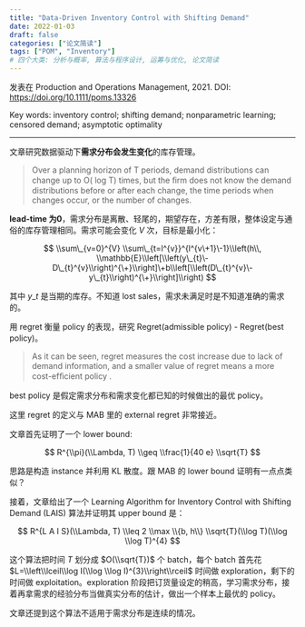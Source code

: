 ```yaml
---
title: "Data-Driven Inventory Control with Shifting Demand"
date: 2022-01-03
draft: false
categories: ["论文简读"]
tags: ["POM", "Inventory"]
# 四个大类: 分析与概率, 算法与程序设计, 运筹与优化, 论文简读
---
```


发表在 Production and Operations Management, 2021. DOI: https://doi.org/10.1111/poms.13326

Key words: inventory control; shifting demand; nonparametric learning; censored demand; asymptotic optimality

---

文章研究数据驱动下**需求分布会发生变化**的库存管理。

> Over a planning horizon of T periods, demand distributions can change up to O( log T) times, but the ﬁrm does not know the demand distributions before or after each change, the time periods when changes occur, or the number of changes.

**lead-time 为0**，需求分布是离散、轻尾的，期望存在，方差有限，整体设定与通俗的库存管理相同。需求可能会变化 $V$ 次，目标是最小化：

$$
\\sum\_{v=0}^{V} \\sum\_{t=l^{v}}^{l^{v\+1}\-1}\\left(h\\, \\mathbb{E}\\left[\\left(y\_{t}\-D\_{t}^{v}\\right)^{\+}\\right]\+b\\left[\\left(D\_{t}^{v}\-y\_{t}\\right)^{\+}\\right]\\right)
$$

其中 $y\_t$ 是当期的库存。不知道 lost sales，需求未满足时是不知道准确的需求的。

用 regret 衡量 policy 的表现，研究 Regret(admissible policy) - Regret(best policy)。

> As it can be seen, regret measures the cost increase due to lack of demand information, and a smaller value of regret means a more cost-efﬁcient policy .

best policy 是假定需求分布和需求变化都已知的时候做出的最优 policy。

这里 regret 的定义与 MAB 里的 external regret 非常接近。

文章首先证明了一个 lower bound:

$$
R^{\\pi}(\\Lambda, T) \\geq \\frac{1}{40 e} \\sqrt{T}
$$

思路是构造 instance 并利用 KL 散度。跟 MAB 的 lower bound 证明有一点点类似？



接着，文章给出了一个 Learning Algorithm for Inventory Control with Shifting Demand (LAIS) 算法并证明其 upper bound 是：

$$
R^{L A I S}(\\Lambda, T) \\leq 2 \\max \\{b, h\\} \\sqrt{T}(\\log T)(\\log \\log T)^{4}
$$

这个算法把时间 $T$ 划分成 $O(\\sqrt{T})$ 个 batch，每个 batch 首先花 $L=\\left\\lceil\\log I(\\log \\log I)^{3}\\right\\rceil$ 时间做 exploration，剩下的时间做 exploitation。exploration 阶段把订货量设定的稍高，学习需求分布，接着再拿需求的经验分布当做真实分布的估计，做出一个样本上最优的 policy。

文章还提到这个算法不适用于需求分布是连续的情况。


<!-- 这就像 bandits 问题，如果 arm 的 reward distribution 会变化。 -->